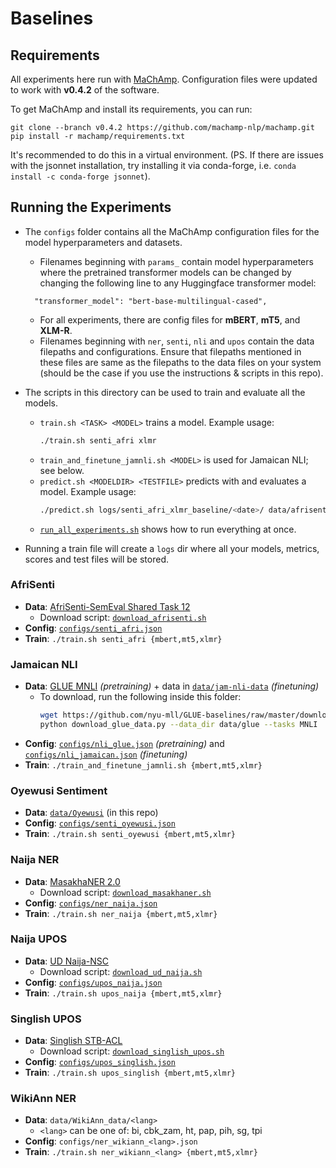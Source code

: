 # Baselines

## Requirements

All experiments here run with [MaChAmp](https://github.com/machamp-nlp/machamp.git).  Configuration files were updated to work with **v0.4.2** of the software.

To get MaChAmp and install its requirements, you can run:

```
git clone --branch v0.4.2 https://github.com/machamp-nlp/machamp.git
pip install -r machamp/requirements.txt
```

It's recommended to do this in a virtual environment.  (PS. If there are issues with the jsonnet installation, try installing it via conda-forge, i.e. `conda install -c conda-forge jsonnet`).

## Running the Experiments

- The `configs` folder contains all the MaChAmp configuration files for the model hyperparameters and datasets.
  - Filenames beginning with `params_` contain model hyperparameters where the pretrained transformer models can be changed by changing the following line to any Huggingface transformer model:
  ```
    "transformer_model": "bert-base-multilingual-cased",
  ```
  - For all experiments, there are config files for **mBERT**, **mT5**, and **XLM-R**.
  - Filenames beginning with `ner`, `senti`, `nli` and `upos` contain the data filepaths and configurations. Ensure that filepaths mentioned in these files are same as the filepaths to the data files on your system (should be the case if you use the instructions & scripts in this repo).

- The scripts in this directory can be used to train and evaluate all the models.
  - `train.sh <TASK> <MODEL>` trains a model. Example usage:
    ```bash
    ./train.sh senti_afri xlmr
    ```
  - `train_and_finetune_jamnli.sh <MODEL>` is used for Jamaican NLI; see below.
  - `predict.sh <MODELDIR> <TESTFILE>` predicts with and evaluates a model. Example usage:
    ```bash
    ./predict.sh logs/senti_afri_xlmr_baseline/<date>/ data/afrisenti/pcm_test.tsv
    ```
  - [`run_all_experiments.sh`](run_all_experiments.sh) shows how to run everything at once.

- Running a train file will create a `logs` dir where all your models, metrics, scores and test files will be stored.


### AfriSenti

- **Data**: [AfriSenti-SemEval Shared Task 12](https://github.com/afrisenti-semeval/afrisent-semeval-2023)
  - Download script: [`download_afrisenti.sh`](download_afrisenti.sh)
- **Config**: [`configs/senti_afri.json`](configs/senti_afri.json)
- **Train**: `./train.sh senti_afri {mbert,mt5,xlmr}`

### Jamaican NLI

- **Data**: [GLUE MNLI](https://github.com/nyu-mll/GLUE-baselines) _(pretraining)_ + data in [`data/jam-nli-data`](data/jam-nli-data) _(finetuning)_
  - To download, run the following inside this folder:
    ```bash
    wget https://github.com/nyu-mll/GLUE-baselines/raw/master/download_glue_data.py
    python download_glue_data.py --data_dir data/glue --tasks MNLI
    ```
- **Config**: [`configs/nli_glue.json`](configs/nli_glue.json) _(pretraining)_ and [`configs/nli_jamaican.json`](configs/nli_jamaican.json) _(finetuning)_
- **Train**: `./train_and_finetune_jamnli.sh {mbert,mt5,xlmr}`

### Oyewusi Sentiment

- **Data**: [`data/Oyewusi`](data/Oyewusi) (in this repo)
- **Config**: [`configs/senti_oyewusi.json`](configs/senti_oyewusi.json)
- **Train**: `./train.sh senti_oyewusi {mbert,mt5,xlmr}`

### Naija NER

- **Data**: [MasakhaNER 2.0](https://github.com/masakhane-io/masakhane-ner/tree/main/MasakhaNER2.0/data/pcm/)
  - Download script: [`download_masakhaner.sh`](download_masakhaner.sh)
- **Config**: [`configs/ner_naija.json`](configs/ner_naija.json)
- **Train**: `./train.sh ner_naija {mbert,mt5,xlmr}`

### Naija UPOS

- **Data**: [UD Naija-NSC](https://github.com/UniversalDependencies/UD_Naija-NSC)
  - Download script: [`download_ud_naija.sh`](download_ud_naija.sh)
- **Config**: [`configs/upos_naija.json`](configs/upos_naija.json)
- **Train**: `./train.sh upos_naija {mbert,mt5,xlmr}`

### Singlish UPOS

- **Data**: [Singlish STB-ACL](https://github.com/wanghm92/Sing_Par/tree/master/ACL17_dataset/treebank/gold_pos)
  - Download script: [`download_singlish_upos.sh`](download_singlish_upos.sh)
- **Config**: [`configs/upos_singlish.json`](configs/upos_singlish.json)
- **Train**: `./train.sh upos_singlish {mbert,mt5,xlmr}`

### WikiAnn NER

- **Data**: `data/WikiAnn_data/<lang>`
  - `<lang>` can be one of: bi, cbk_zam, ht, pap, pih, sg, tpi
- **Config**: `configs/ner_wikiann_<lang>.json`
- **Train**: `./train.sh ner_wikiann_<lang> {mbert,mt5,xlmr}`

